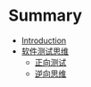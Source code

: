 # Summary

* [Introduction](README.md)
* [软件测试思维](ruan-jian-ce-shi-si-wei.md)
  * [正向测试](ruan-jian-ce-shi-si-wei/zheng-xiang-ce-shi.md)
  * [逆向思维](ruan-jian-ce-shi-si-wei/ni-xiang-si-wei.md)

